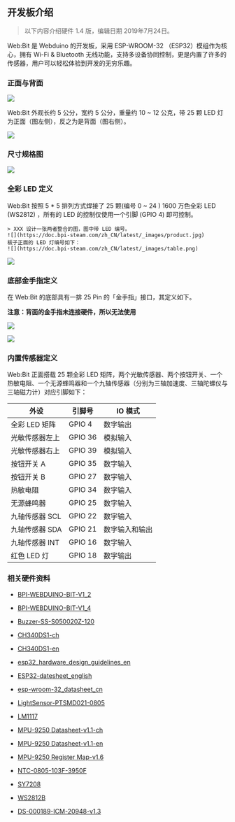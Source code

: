
## 开发板介绍

> 以下内容介绍硬件 1.4 版，编辑日期 2019年7月24日。

Web:Bit 是 Webduino 的开发板，采用 ESP-WROOM-32 （ESP32）模组作为核心，拥有 Wi-Fi & Bluetooth 无线功能，支持多设备协同控制，更是内置了许多的传感器，用户可以轻松体验到开发的无穷乐趣。

### 正面与背面

![](hardware/upload_9ca0f2e8545e2835e9b0a8b5ae0c1330.png)

Web:Bit 外观长约 5 公分，宽约 5 公分，重量约 10 ~ 12 公克，带 25 颗 LED 灯为正面（图左侧），反之为是背面（图右侧）。

![](hardware/upload_51dd835e8e65108c6f4edee97babc922.png)

### 尺寸规格图

![](hardware/upload_f43892b83561e0fbb5be54cd4b288b08.png)

### 全彩 LED 定义

Web:Bit 按照 5 * 5 排列方式焊接了 25 颗(编号 0 ~ 24 ) 1600 万色全彩 LED (WS2812) ，所有的 LED 的控制仅使用一个引脚 (GPIO 4) 即可控制。

```
> XXX 设计一张两者整合的图，图中带 LED 编号。
![](https://doc.bpi-steam.com/zh_CN/latest/_images/product.jpg)
板子正面的 LED 灯编号如下：
![](https://doc.bpi-steam.com/zh_CN/latest/_images/table.png)
```
![](hardware/upload_7fe376a15b4393441c58b84f052f8bb4.png)

### 底部金手指定义

在 Web:Bit 的底部具有一排 25 Pin 的「金手指」接口，其定义如下。

**注意：背面的金手指未连接硬件，所以无法使用**

![](hardware/upload_4545d093f0c3899da1495995597ec383.png)

![](hardware/upload_ca07897451dd2440025709b70978f2f4.png)

### 内置传感器定义

Web:Bit 正面搭载 25 颗全彩 LED 矩阵，两个光敏传感器、两个按钮开关、一个热敏电阻、一个无源蜂鸣器和一个九轴传感器（分别为三轴加速度、三轴陀螺仪与三轴磁力计）对应引脚如下：

| 外设 | 引脚号 | IO 模式 |
| ---------------- | -------- | -------- |
| 全彩 LED 矩阵     | GPIO 4     | 数字输出       |
| 光敏传感器左上     | GPIO 36     | 模拟输入      |
| 光敏传感器右上     | GPIO 39     | 模拟输入      |
| 按钮开关 A        | GPIO 35     | 数字输入      |
| 按钮开关 B        | GPIO 27     | 数字输入      |
| 热敏电阻          | GPIO 34     | 数字输入      |
| 无源蜂鸣器         | GPIO 25     | 数字输入      |
| 九轴传感器 SCL     |  GPIO 22    | 数字输入      |
| 九轴传感器 SDA     |   GPIO  21  | 数字输入和输出 |
| 九轴传感器 INT     |   GPIO 16   | 数字输入      |
| 红色 LED 灯       |   GPIO 18   | 数字输出      |

### 相关硬件资料

- [BPI-WEBDUINO-BIT-V1_2](https://github.com/BPI-STEAM/BPI-BIT-Hardware/tree/master/docs/BPI-WEBDUINO-BIT-V1_2.pdf)

- [BPI-WEBDUINO-BIT-V1_4](https://github.com/BPI-STEAM/BPI-BIT-Hardware/tree/master/docs/BPI-WEBDUINO-BIT-V1_4.pdf)

- [Buzzer-SS-S050020Z-120](https://github.com/BPI-STEAM/BPI-BIT-Hardware/tree/master/docs/Buzzer-SS-S050020Z-120.pdf)

- [CH340DS1-ch](https://github.com/BPI-STEAM/BPI-BIT-Hardware/tree/master/docs/CH340DS1-ch.pdf)

- [CH340DS1-en](https://github.com/BPI-STEAM/BPI-BIT-Hardware/tree/master/docs/CH340DS1-en.pdf)

- [esp32_hardware_design_guidelines_en](https://github.com/BPI-STEAM/BPI-BIT-Hardware/tree/master/docs/esp32_hardware_design_guidelines_en.pdf)

- [ESP32-datesheet_english](https://github.com/BPI-STEAM/BPI-BIT-Hardware/tree/master/docs/ESP32-datesheet_english.pdf)

- [esp-wroom-32_datasheet_cn](https://github.com/BPI-STEAM/BPI-BIT-Hardware/tree/master/docs/esp-wroom-32_datasheet_cn.pdf)

- [LightSensor-PTSMD021-0805](https://github.com/BPI-STEAM/BPI-BIT-Hardware/tree/master/docs/LightSensor-PTSMD021-0805.pdf)

- [LM1117](https://github.com/BPI-STEAM/BPI-BIT-Hardware/tree/master/docs/LM1117.pdf)

- [MPU-9250 Datasheet-v1.1-ch](https://github.com/BPI-STEAM/BPI-BIT-Hardware/tree/master/docs/MPU-9250%20Datasheet-v1.1-ch.pdf)

- [MPU-9250 Datasheet-v1.1-en](https://github.com/BPI-STEAM/BPI-BIT-Hardware/tree/master/docs/MPU-9250%20Datasheet-v1.1-en.pdf)

- [MPU-9250 Register Map-v1.6](https://github.com/BPI-STEAM/BPI-BIT-Hardware/tree/master/docs/MPU-9250%20Register%20Map-v1.6.pdf)

- [NTC-0805-103F-3950F](https://github.com/BPI-STEAM/BPI-BIT-Hardware/tree/master/docs/NTC-0805-103F-3950F.pdf)

- [SY7208](https://github.com/BPI-STEAM/BPI-BIT-Hardware/tree/master/docs/SY7208.pdf)

- [WS2812B](https://github.com/BPI-STEAM/BPI-BIT-Hardware/tree/master/docs/WS2812B.pdf)

- [DS-000189-ICM-20948-v1.3](https://github.com/BPI-STEAM/BPI-BIT-Hardware/tree/master/docs/DS-000189-ICM-20948-v1.3.pdf)

